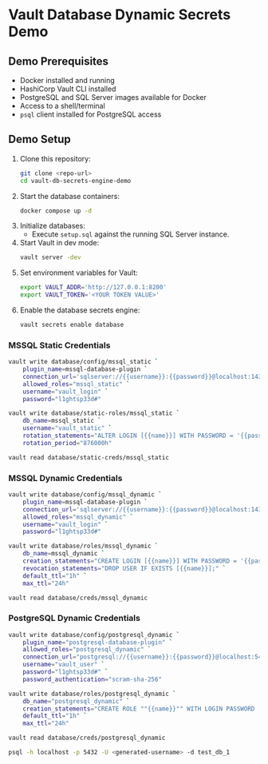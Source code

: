 # Vault Database Dynamic Secrets Demo

## Demo Prerequisites

- Docker installed and running
- HashiCorp Vault CLI installed
- PostgreSQL and SQL Server images available for Docker
- Access to a shell/terminal
- `psql` client installed for PostgreSQL access

## Demo Setup

1. Clone this repository:
    ```sh
    git clone <repo-url>
    cd vault-db-secrets-engine-demo
    ```
2. Start the database containers:
    ```sh
    docker compose up -d
    ```
3. Initialize databases:
    - Execute `setup.sql` against the running SQL Server instance.
4. Start Vault in dev mode:
    ```sh
    vault server -dev
    ```
5. Set environment variables for Vault:
    ```sh
    export VAULT_ADDR='http://127.0.0.1:8200'
    export VAULT_TOKEN='<YOUR TOKEN VALUE>'
    ```
6. Enable the database secrets engine:
    ```sh
    vault secrets enable database
    ```

### MSSQL Static Credentials

```sh
vault write database/config/mssql_static `
    plugin_name=mssql-database-plugin `
    connection_url='sqlserver://{{username}}:{{password}}@localhost:1433' `
    allowed_roles="mssql_static" `
    username="vault_login" `
    password="l1ghtsp33d#"

vault write database/static-roles/mssql_static `
    db_name=mssql_static `
    username="vault_static" `
    rotation_statements="ALTER LOGIN [{{name}}] WITH PASSWORD = '{{password}}';" `
    rotation_period="876000h"

vault read database/static-creds/mssql_static
```

### MSSQL Dynamic Credentials

```sh
vault write database/config/mssql_dynamic `
    plugin_name=mssql-database-plugin `
    connection_url='sqlserver://{{username}}:{{password}}@localhost:1433' `
    allowed_roles="mssql_dynamic" `
    username="vault_login" `
    password="l1ghtsp33d#"

vault write database/roles/mssql_dynamic `
    db_name=mssql_dynamic `
    creation_statements="CREATE LOGIN [{{name}}] WITH PASSWORD = '{{password}}'; USE [test_db_2]; CREATE USER [{{name}}] FOR LOGIN [{{name}}]; GRANT SELECT ON SCHEMA::dbo TO [{{name}}];" `
    revocation_statements="DROP USER IF EXISTS [{{name}}];" `
    default_ttl="1h" `
    max_ttl="24h"

vault read database/creds/mssql_dynamic
```

### PostgreSQL Dynamic Credentials

```sh
vault write database/config/postgresql_dynamic `
    plugin_name="postgresql-database-plugin" `
    allowed_roles="postgresql_dynamic" `
    connection_url="postgresql://{{username}}:{{password}}@localhost:5432/test_db_1" `
    username="vault_user" `
    password="l1ghtsp33d#" `
    password_authentication="scram-sha-256"

vault write database/roles/postgresql_dynamic `
    db_name="postgresql_dynamic" `
    creation_statements="CREATE ROLE ""{{name}}"" WITH LOGIN PASSWORD '{{password}}' VALID UNTIL '{{expiration}}'; GRANT SELECT ON ALL TABLES IN SCHEMA public TO ""{{name}}"";" `
    default_ttl="1h" `
    max_ttl="24h"

vault read database/creds/postgresql_dynamic

psql -h localhost -p 5432 -U <generated-username> -d test_db_1
```
